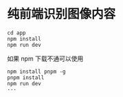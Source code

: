 # 纯前端识别图像内容


```
cd app
npm install
npm run dev
```
如果 npm 下载不通可以使用
```
npm install pnpm -g
pnpm install
npm run dev
···

